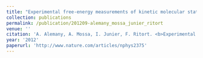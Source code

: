 ```yaml
---
title: "Experimental free-energy measurements of kinetic molecular states using fluctuation theorems"
collection: publications
permalink: /publication/201209-alemany_mossa_junier_ritort
venue: ''
citation: 'A. Alemany, A. Mossa, I. Junier, F. Ritort. <b>Experimental free-energy measurements of kinetic molecular states using fluctuation theorems</b>, <i>Nature Physics,</i> September 2012'
year: '2012'
paperurl: 'http://www.nature.com/articles/nphys2375'
---
```

